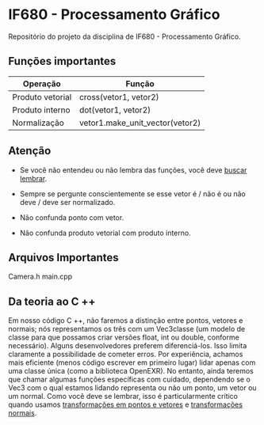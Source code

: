# IF680 - Processamento Gráfico
Repositório do projeto da disciplina de IF680 - Processamento Gráfico.


## Funções importantes
Operação | Função |
-|-|
Produto vetorial | cross(vetor1, vetor2) |
Produto interno  | dot(vetor1, vetor2) |
Normalização | vetor1.make_unit_vector(vetor2) |

## Atenção
 *  Se você não entendeu ou não lembra das funções, você deve [buscar lembrar](https://www.scratchapixel.com/lessons/mathematics-physics-for-computer-graphics/geometry).

* Sempre se pergunte conscientemente se esse vetor é / não é ou não deve / deve ser normalizado.

* Não confunda ponto com vetor.

* Não confunda produto vetorial com produto interno.

## Arquivos Importantes 
Camera.h
main.cpp

## Da teoria ao C ++
Em nosso código C ++, não faremos a distinção entre pontos, vetores e normais; nós representamos os três com um Vec3classe (um modelo de classe para que possamos criar versões float, int ou double, conforme necessário). Alguns desenvolvedores preferem diferenciá-los. Isso limita claramente a possibilidade de cometer erros. Por experiência, achamos mais eficiente (menos código escrever em primeiro lugar) lidar apenas com uma classe única (como a biblioteca OpenEXR). No entanto, ainda teremos que chamar algumas funções específicas com cuidado, dependendo se o Vec3 com o qual estamos lidando representa ou não um ponto, um vetor ou um normal. Como você deve se lembrar, isso é particularmente crítico quando usamos [transformações em pontos e vetores](https://www.scratchapixel.com/lessons/mathematics-physics-for-computer-graphics/geometry/transforming-points-and-vectors) e [transformações normais](https://www.scratchapixel.com/lessons/mathematics-physics-for-computer-graphics/geometry/transforming-normals).
